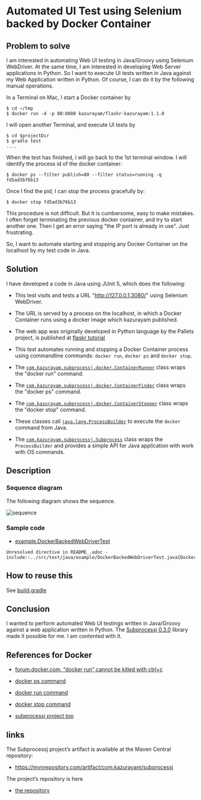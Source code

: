 # Automated UI Test using Selenium backed by Docker Container

## Problem to solve

I am interested in automating Web UI testing in Java/Groovy using Selenium WebDriver. At the same time, I am interested in developing Web Server applications in Python. So I want to execute UI tests written in Java against my Web Application written in Python. Of course, I can do it by the following manual operations.

In a Terminal on Mac, I start a Docker container by

    $ cd ~/tmp
    $ docker run -d -p 80:8080 kazurayam/flaskr-kazurayam:1.1.0

I will open another Terminal, and execute UI tests by

    $ cd $projectDir
    $ gradle test
    ....

When the test has finished, I will go back to the 1st terminal window. I will identify the process id of the docker container:

    $ docker ps --filter publish=80 --filter status=running -q
    fd5ad3b76b13

Once I find the pid, I can stop the process gracefully by:

    $ docker stop fd5ad3b76b13

This procedure is not difficult. But it is cumbersome, easy to make mistakes. I often forget terminating the previous docker container, and try to start another one. Then I get an error saying "the IP port is already in use". Just frustrating.

So, I want to automate starting and stopping any Docker Container on the localhost by my test code in Java.

## Solution

I have developed a code in Java using JUnit 5, which does the following:

-   This test visits and tests a URL "http://127.0.0.1:3080/" using Selenium WebDriver.

-   The URL is served by a process on the localhost, in which a Docker Container runs using a docker image which kazurayam published.

-   The web app was originally developed in Python language by the Pallets project, is published at [flaskr tutorial](https://flask.palletsprojects.com/en/2.0.x/tutorial/)

-   This test automates running and stopping a Docker Container process using commandline commands: `docker run`, `docker ps` and `docker stop`.

-   The [`com.kazurayam.subprocessj.docker.ContainerRunner`](https://github.com/kazurayam/subprocessj/blob/master/src/main/java/com/kazurayam/subprocessj/docker/ContainerRunner.java) class wraps the "docker run" command.

-   The [`com.kazurayam.subprocessj.docker.ContainerFinder`](https://github.com/kazurayam/subprocessj/blob/master/src/main/java/com/kazurayam/subprocessj/docker/ContainerFinder.java) class wraps the "docker ps" command.

-   The [`com.kazurayam.subprocessj.docker.ContainerStopper`](https://github.com/kazurayam/subprocessj/blob/master/src/main/java/com/kazurayam/subprocessj/docker/ContainerStopper.java) class wraps the "docker stop" command.

-   These classes call [`java.lang.ProcessBuilder`](https://www.baeldung.com/java-lang-processbuilder-api) to execute the `docker` command from Java.

-   The [`com.kazurayam.subprocessj.Subprocess`](https://github.com/kazurayam/subprocessj/blob/master/src/main/java/com/kazurayam/subprocessj/Subprocess.java) class wraps the `ProcessBuilder` and provides a simple API for Java application with work with OS commands.

## Description

### Sequence diagram

The following diagram shows the sequence.

![sequence](https://docs/diagrams/out/DockerBackedWebDriverTest_sequence.png)

### Sample code

-   [example.DockerBackedWebDriverTest](https://github.com/kazurayam/subprocessj/blob/master/src/test/java/example/DockerBackedWebDriverTest.java)

<!-- -->

    Unresolved directive in README_.adoc - include::../src/test/java/example/DockerBackedWebDriverTest.java[DockerBackedWebDriverTest]

## How to reuse this

See [build.gradle](https://github.com/kazurayam/subprocessj/blob/master/build.gradle)

## Conclusion

I wanted to perform automated Web UI testings written in Java/Groovy against a web application written in Python. The [Subprocessj 0.3.0](https://mvnrepository.com/artifact/com.kazurayam/subprocessj) library made it possible for me. I am contented with it.

## References for Docker

-   [forum.docker.com, “docker run” cannot be killed with ctrl+c](https://forums.docke.com/t/docker-run-cannot-be-killed-with-ctrl-c/13108/)

-   [docker ps command](https://matsuand.github.io/docs.docker.jp.onthefly/engine/reference/commandline/ps/)

-   [docker run command](https://docs.docker.com/engine/reference/commandline/run/)

-   [docker stop command](https://matsuand.github.io/docs.docker.jp.onthefly/engine/reference/commandline/stop/)

-   [subprocessj project top](https://github.com/kazurayam/subprocessj)

## links

The Subprocessj project’s artifact is available at the Maven Central repository:

-   <https://mvnrepository.com/artifact/com.kazurayam/subprocessj>

The project’s repository is here

-   [the repository](https://github.com/kazurayam/subprocessj/)

